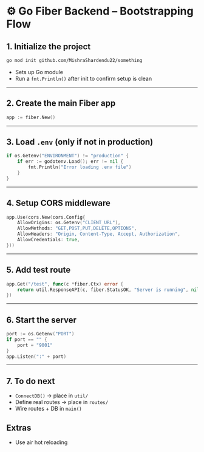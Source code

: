 # ⚙️ Go Fiber Backend – Bootstrapping Flow

## 1. Initialize the project

```bash
go mod init github.com/MishraShardendu22/something
```

* Sets up Go module
* Run a `fmt.Println()` after init to confirm setup is clean

---

## 2. Create the main Fiber app

```go
app := fiber.New()
```

---

## 3. Load `.env` (only if not in production)

```go
if os.Getenv("ENVIRONMENT") != "production" {
	if err := godotenv.Load(); err != nil {
		fmt.Println("Error loading .env file")
	}
}
```

---

## 4. Setup CORS middleware

```go
app.Use(cors.New(cors.Config{
	AllowOrigins: os.Getenv("CLIENT_URL"),
	AllowMethods: "GET,POST,PUT,DELETE,OPTIONS",
	AllowHeaders: "Origin, Content-Type, Accept, Authorization",
	AllowCredentials: true,
}))
```

---

## 5. Add test route

```go
app.Get("/test", func(c *fiber.Ctx) error {
	return util.ResponseAPI(c, fiber.StatusOK, "Server is running", nil, "")
})
```

---

## 6. Start the server

```go
port := os.Getenv("PORT")
if port == "" {
	port = "9001"
}
app.Listen(":" + port)
```

---

## 7. To do next

* `ConnectDB()` → place in `util/`
* Define real routes → place in `routes/`
* Wire routes + DB in `main()`


## Extras
* Use air hot reloading 